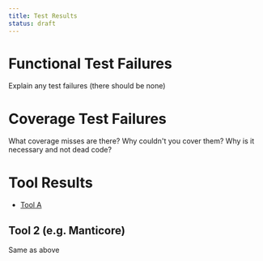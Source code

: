 ```yaml
---
title: Test Results
status: draft
---
```


# Functional Test Failures
Explain any test failures (there should be none)

# Coverage Test Failures
What coverage misses are there?
Why couldn't you cover them?
Why is it necessary and not dead code?

# Tool Results

* [Tool A](03.1-Tool-A.md)

## Tool 2 (e.g. Manticore)
Same as above
